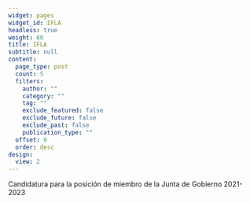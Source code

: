 ```yaml
---
widget: pages
widget_id: IFLA
headless: true
weight: 60
title: IFLA
subtitle: null
content:
  page_type: post
  count: 5
  filters:
    author: ""
    category: ""
    tag: ""
    exclude_featured: false
    exclude_future: false
    exclude_past: false
    publication_type: ""
  offset: 0
  order: desc
design:
  view: 2
---
```

Candidatura para la posición de miembro de la Junta de Gobierno 2021-2023